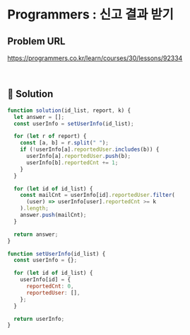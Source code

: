 # Programmers : 신고 결과 받기

## Problem URL

https://programmers.co.kr/learn/courses/30/lessons/92334

<br/>

## 🚩 Solution

```js
function solution(id_list, report, k) {
  let answer = [];
  const userInfo = setUserInfo(id_list);

  for (let r of report) {
    const [a, b] = r.split(" ");
    if (!userInfo[a].reportedUser.includes(b)) {
      userInfo[a].reportedUser.push(b);
      userInfo[b].reportedCnt += 1;
    }
  }

  for (let id of id_list) {
    const mailCnt = userInfo[id].reportedUser.filter(
      (user) => userInfo[user].reportedCnt >= k
    ).length;
    answer.push(mailCnt);
  }

  return answer;
}

function setUserInfo(id_list) {
  const userInfo = {};

  for (let id of id_list) {
    userInfo[id] = {
      reportedCnt: 0,
      reportedUser: [],
    };
  }

  return userInfo;
}
```
